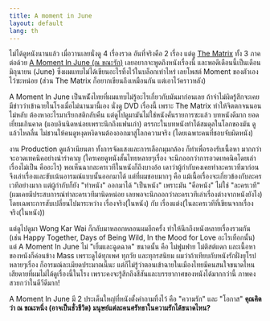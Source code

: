 ```yaml
---
title: A moment in June
layout: default
lang: th
---
```


<p>ไม่ได้ดูหนังนานแล้ว เมื่อวานเลยนั่งดู 4 เรื่องรวด อันที่จริงคือ 2 เรื่อง แต่ดู <a href="http://thematrix.com/">The Matrix</a> ทั้ง 3 ภาค ต่อด้วย <a href="http://www.amomentinjune.com">A Moment In June (ณ ขณะรัก)</a> เลยอยากจะพูดถึงหนังเรื่องนี้ และพอดีเดือนนี้เป็นเดือนมิถุนายน (June) ซึ่งผมแทบไม่ได้เขียนอะไรทิ้งไว้ในบล็อกเท่าไหร่ เลยโพสต์ Moment ของตัวเองไว้ซะหน่อย (ส่วน The Matrix ก็อยากเขียนถึงเหมือนกัน แต่เอาไว้คราวหลัง)</p>
<p>A Moment In June เป็นหนัังไทยที่ผมแทบไม่รู้อะไรเกี่ยวกับมันมาก่อนเลย ถ้าจำไม่ผิดรู้สึกจะเคยมีข่าวว่าเข้าฉายในโรงเมื่อไม่นานมานี้เอง นั่งดู DVD เรื่องนี้ เพราะ The Matrix ทำให้จิตตกจนนอนไม่หลับ ต้องหาอะไรมาเรียกสติกลับคืน แต่ดูไปดูมามันไม่ใช่หนังคั่นรายการซะแล้ว บทหนังดีมาก ยอดเยี่ยมเกินคาด (แอบอินนิดหน่อยเพราะนึกถึงแฟนเก่า) ตรรกะในบทหนังทำได้สมดุลในโลกของมัน ดูแล้วไหลลื่น ไม่ชวนให้คนดูหงุดหงิดจนต้องออกมาสู่โลกความจริง (โดยเฉพาะคนที่ชอบจับผิดหนัง)</p>
<p>งาน Production ดูแล้วเนียนตา ทั้งการจัดแสงและการเลือกมุมกล้อง ก็ทำเพื่อรองรับเนื้อหา มากกว่าจะอวดเทคนิคอย่างน่ารำคาญ (ใครเคยดูหนังสั้นไทยหลายๆเรื่อง จะนึกออกว่าการอวดเทคนิคโดยเล่าเรื่องไม่เป็น คืออะไร) พอเห็นฉากละครเวทีในหนังก็ถึงบางอ้อ เดาว่าผู้กำกับคงเคยทำละครเวทีมาก่อน จึงเล่าเรื่องและขับเน้นอารมณ์แบบนั้นออกมาได้ แต่ที่ผมชอบมากๆ คือ แม้เนื้อเรื่องจะเกี่ยวข้องกับละครเวทีอย่างมาก แต่ผู้กำกับก็ยัง "ทำหนัง" ออกมาได้ "เป็นหนัง" เพราะมัน "คือหนัง" ไม่ใช่ "ละครเวที" (ผมเคยมีประสบการณ์ทำละครเวทีมานิดหน่อย เลยพอจะนึกออกว่าละครเวทีเล่าเรื่องต่างจากหนังยังไง) โดยเฉพาะการสับเปลี่ยนไปมาระหว่าง เรื่องจริง(ในหนัง) กับ เรื่องแต่ง(ในละครเวทีที่เขียนจากเรื่องจริง(ในหนัง))</p>
<p>แต่ดูไปดูมา Wong Kar Wai ก็กลับมาหลอกหลอนผมอีกครั้ง ทำให้นึกถึงหนังหลายเรื่องรวมกัน (เช่น Happy Together, Days of Being Wild, In the Mood for Love อะไรเทือกนั้น) แต่ A Moment In June ไม่ "เยิ้มและฉูดฉาด" ขนาดนั้น คือ ไม่ฟูมฟาย ไม่ติสต์แดก และเนื้อหาของหนังก็ค่อนข้าง Mass เพราะดูได้ทุกเพศ ทุกวัย และทุกรสนิยม ผมว่าถ้าเทียบกับหนังรักฝั่งยุโรปหลายๆเรื่อง ก็อารมณ์ละเมียดประมาณนี้นะ แต่ก็ไม่รู้ว่าตอนเข้าฉายในเมืองไทยมีคนสนใจขนาดไหน เสียดายที่ผมไม่ได้ดูเรื่องนี้ในโรง เพราะคงจะรู้สึกถึงสีสันและบรรยากาศของหนังได้มากกว่านี้ ภาพคงสวยกว่าในดีวีดีมาก!</p>
<p>A Moment In June มี 2 ประเด็นใหญ่ที่หนังตั้งคำถามทิ้งไว้ คือ "ความรัก" และ "โอกาส" <strong>คุณคิดว่า ณ ขณะหนึ่ง (อาจเป็นชั่วชีวิต) มนุษย์แต่ละคนศรัทธาในความรักได้ขนาดไหน?</strong></p>

